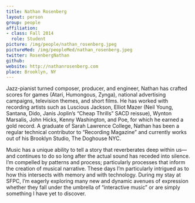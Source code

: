 ```yaml
---
title: Nathan Rosenberg
layout: person
group: people
affiliation:
- class: Fall 2014
  role: Student
picture: /img/people/nathan_rosenberg.jpeg
pictureMed: /img/peopleMed/nathan_rosenberg.jpeg
twitter: RosenbergNathan
github:
website: http://nathanrosenberg.com
place: Brooklyn, NY
---
```

Jazz-pianist turned composer, producer, and engineer, Nathan has crafted scores for games (Atari, Humongous, Zynga), national advertising campaigns, television themes, and short films. He has worked with recording artists such as Luscious Jackson, Elliot Mazer (Neil Young, Santana, Dido, Janis Joplin’s “Cheap Thrills” SACD reissue), Wynton Marsalis, John Hicks, Kenny Washington, and Poe, for which he earned a gold record. A graduate of Sarah Lawrence College, Nathan has been a regular technical contributor to “Recording Magazine” and currently works out of his Brooklyn Studio, The Doghouse NYC. 

Music has a unique ability to tell a story that reverberates deep within us—and continues to do so long after the actual sound has receded into silence. I’m compelled by patterns and process; particularly processes that inform the creation of musical narrative. These days I’m particularly intrigued as to how this intersects with memory and with technology. During my stay at SFPC, I’m eagerly exploring many new and dynamic avenues of expression whether they fall under the umbrella of “interactive music” or are simply something I have yet to discover.